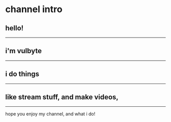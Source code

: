 # channel intro
hello! 
---
---
i'm vulbyte
---
---
i do things
---
---
like stream stuff,
and make videos,
---
---
hope you enjoy my channel, and what i do!
